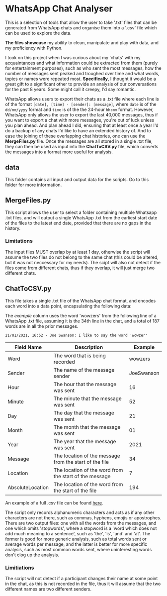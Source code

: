 # WhatsApp Chat Analyser

This is a selection of tools that allow the user to take '.txt' files that can be generated from WhatsApp chats and organise them into a '.csv' file which can be used to explore the data.

**The files showcase** my ability to clean, manipulate and play with data, and my proficiency with Python.

I took on this project when I was curious about my 'chats' with my acquaintances and what information could be extracted from them (purely for entertainment purposes), such as who sent the most messages, how the number of messages sent peaked and troughed over time and what words, topics or names were repeated most. **Specifically**, I thought it would be a great gift to a significant other to provide an analysis of our conversations for the past 8 years. Some might call it creepy, I'd say romantic.

WhatsApp allows users to export their chats as a .txt file where each line is of the format `[date], [time] - [sender]: [message]`, where `date` is of the `dd/mm/yyyy` format and `time` is of the the 24-hour `hh:mm` format. However, WhatsApp only allows the user to export the last 40,000 messages, thus if you want to export a chat with more messages, you're out of luck unless you plan ahead. And plan ahead I did, ensuring that at least once a year I'd do a backup of any chats I'd like to have an extended history of. And to ease the joining of these overlapping chat histories, one can use the **MergeFiles.py** file. Once the messages are all stored in a single .txt file, they can then be used as input into the **ChatToCSV.py** file, which converts the messages into a format more useful for analysis.

## data

This folder contains all input and output data for the scripts. Go to this folder for more information.

## MergeFiles.py

This script allows the user to select a folder containing multiple Whatsapp .txt files, and will output a single WhatsApp .txt from the earliest start date of the files to the latest end date, provided that there are no gaps in the history.

### Limitations

The input files MUST overlap by at least 1 day, otherwise the script will assume the two files do not belong to the same chat (this could be altered, but it was not neccessary for my needs). The scipt will also not detect if the files come from different chats, thus if they overlap, it will just merge two different chats.

## ChatToCSV.py

This file takes a single .txt file of the WhatsApp chat format, and encodes each word into a data point, encapsulating the following data:

The *example* column uses the word 'wowzers' from the following line of a WhatsApp .txt file, assuming it is the 34th line in the chat, and a total of 187 words are in all the prior messages.

`21/01/2021, 16:52 - Joe Swanson: I like to say the word 'wowzer'`

| Field Name | Description | Example |
| --- | --- | --- |
| Word | The word that is being recorded | wowzers |
| Sender | The name of the message sender | JoeSwanson |
| Hour | The hour that the message was sent | 16 |
| Minute | The minute that the message was sent | 52 |
| Day | The day that the message was sent | 21 |
| Month | The month that the message was sent | 01 |
| Year | The year that the message was sent | 2021 |
| Message | The location of the message from the start of the file | 34 |
| Location | The location of the word from the start of the message | 7 |
| AbsoluteLocation | The location of the word from the start of the file | 194 |

An example of a full .csv file can be found [here](https://github.com/ThomasDoyle11/whatsapp_chat_analyser/blob/master/data/output/ganrer_20140723-20140807_CSV.csv).

The script only records alphanumeric characters and acts as if any other characters are not there, such as commas, hyphens, emojis or apostrophes. There are two output files: one with all the words from the messages, and one which omits 'stopwords', where a stopword is a 'word which does not add much meaning to a sentence', such as 'the', 'is', 'and' and 'at'. The former is good for more generic analysis, such as total words sent or average words per message, and the latter is better for more specific analysis, such as most common words sent, where uninteresting words don't clog up the analysis.

### Limitiations

The script will not detect if a participant changes their name at some point in the chat, as this is not recorded in the file, thus it will assume that the two different names are two different senders.
